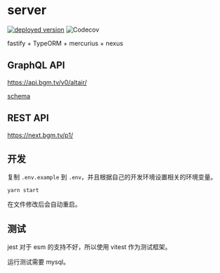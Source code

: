 # server

[![deployed version](https://img.shields.io/badge/dynamic/json?label=deployed&query=info.version&url=https%3A%2F%2Fnext.bgm.tv%2Fp1%2Fopenapi.json)](https://next.bgm.tv/p1/)
![Codecov](https://img.shields.io/codecov/c/github/bangumi/server-private)

fastify + TypeORM + mercurius + nexus

## GraphQL API

<https://api.bgm.tv/v0/altair/>

[schema](./lib/graphql/schema.gen.graphql)

## REST API

<https://next.bgm.tv/p1/>

## 开发

复制 `.env.example` 到 `.env`，并且根据自己的开发环境设置相关的环境变量。

```shell
yarn start
```

在文件修改后会自动重启。

## 测试

jest 对于 esm 的支持不好，所以使用 vitest 作为测试框架。

运行测试需要 mysql。

